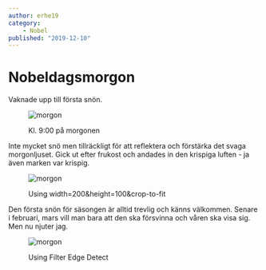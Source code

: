```yaml
---
author: erhe19
category:
    - Nobel
published: "2019-12-10"
---
```

Nobeldagsmorgon
==================================
Vaknade upp till första snön. <!--more-->
<figure class="figure center">
    <img src="image/morgon.jpg" alt="morgon">
    <figcaption>
        <p>Kl. 9:00 på morgonen</p>
    </figcaption>
</figure>
Inte mycket snö men tillräckligt för att  reflektera och förstärka det svaga morgonljuset. Gick ut efter frukost och andades in den krispiga luften - ja även marken var krispig.
<figure class="figure right">
    <img src="image/morgon.jpg?&width=200&height=100&crop-to-fit" alt="morgon">
    <figcaption>
        <p>Using width=200&height=100&crop-to-fit</p>
    </figcaption>
</figure>
Den första snön för säsongen är alltid trevlig och känns välkommen. Senare i februari, mars vill man bara att den ska försvinna och våren ska visa sig. Men nu njuter jag.
<figure class="figure left">
    <img src="image/morgon.jpg?&width=400&height=250&crop-to-fit&f=edgedetect" alt="morgon">
    <figcaption>
        <p>Using Filter Edge Detect</p>
    </figcaption>
</figure>

<br></br>
<br></br>
<br></br>
<br></br>
<br></br>
<br></br>
